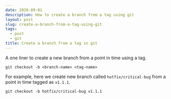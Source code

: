 ```yaml
---
date: 2020-09-01
description: How to create a branch from a tag using git
layout: post
slug: create-a-branch-from-a-tag-using-git
tags:
  - post
  - git
title: Create a branch from a tag in git
---
```


A one liner to create a new branch from a point in time using a tag.

```shell
git checkout -b <branch-name> <tag-name>
```

For example, here we create new branch called `hotfix/critical-bug` from a point in time tagged as `v1.1.1`.

```shell
git checkout -b hotfix/critical-bug v1.1.1
```
